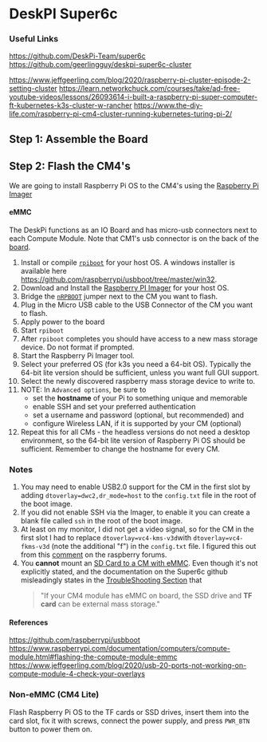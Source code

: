 # DeskPI Super6c
### Useful Links
https://github.com/DeskPi-Team/super6c
https://github.com/geerlingguy/deskpi-super6c-cluster

https://www.jeffgeerling.com/blog/2020/raspberry-pi-cluster-episode-2-setting-cluster
https://learn.networkchuck.com/courses/take/ad-free-youtube-videos/lessons/26093614-i-built-a-raspberry-pi-super-computer-ft-kubernetes-k3s-cluster-w-rancher
https://www.the-diy-life.com/raspberry-pi-cm4-cluster-running-kubernetes-turing-pi-2/

## Step 1: Assemble the Board

## Step 2: Flash the CM4's
We are going to install Raspberry Pi OS to the CM4's using the [Raspberry Pi Imager](https://www.raspberrypi.com/software/)

#### eMMC 

The DeskPi functions as an IO Board and has micro-usb connectors next to each Compute Module. 
Note that CM1's usb connector is on the back of the [board](https://github.com/DeskPi-Team/super6c/blob/main/assets/port_definitions.png).

1. Install or compile [`rpiboot`](https://github.com/raspberrypi/usbboot) for your host OS. A windows installer is available here https://github.com/raspberrypi/usbboot/tree/master/win32. 
2. Download and Install the [Raspberry PI Imager](https://www.raspberrypi.com/software/) for your host OS.
3. Bridge the [`nRPBOOT`](https://github.com/DeskPi-Team/super6c/blob/main/assets/CM4_Jumpers.png)  jumper next to the CM you want to flash.
4. Plug in the Micro USB cable to the USB Connector of the CM you want to flash. 
5. Apply power to the board
6. Start `rpiboot`
7. After `rpiboot` completes you should  have access to a new mass storage device. Do not format if prompted.
8. Start the Raspberry Pi Imager tool.
9. Select your preferred OS (for k3s you need a 64-bit OS). Typically the 64-bit lite version should be sufficient, unless you want full GUI support.
10. Select the newly discovered raspberry mass storage device to write to.
11. NOTE: In `Advanced options`, be sure to 
	* set the **hostname** of your Pi to something unique and memorable 
	* enable SSH and set your preferred authentication 
	* set a username and password (optional, but recommended) and 
	* configure Wireless LAN, if it is supported by your CM (optional)
12. Repeat this for all CMs - the headless versions do not need a desktop environment, so the 64-bit lite version of Raspberry Pi OS should be sufficient. Remember to change the hostname for every CM.

### Notes
1. You may need to enable USB2.0 support for the CM in the first slot by adding `dtoverlay=dwc2,dr_mode=host` to the `config.txt` file in the root of the boot image.
2. If you did not enable SSH via the Imager, to enable it you can create a blank file called `ssh` in the root of the boot image.
3. At least on my monitor, I did not get a video signal, so for the CM in the first slot I had to replace `dtoverlay=vc4-kms-v3d`with `dtoverlay=vc4-fkms-v3d` (note the additional "f") in the `config.txt` file. I figured this out from this [comment](https://forums.raspberrypi.com/viewtopic.php?t=323920#p1939139) on the raspberry forums.
4. You **cannot** mount an [SD Card to a CM with eMMC](https://www.reddit.com/r/retroflag_gpi/comments/snesyy/is_it_impossible_to_mount_the_sd_card_with_an/). Even though it's not explicitly stated, and the documentation on the Super6c github misleadingly states in the [TroubleShooting Section](https://github.com/DeskPi-Team/super6c#troubleshooting) that
	> "If your CM4 module has eMMC on board, the SSD drive and **TF card** can be external mass storage." 
	
#### References
https://github.com/raspberrypi/usbboot
https://www.raspberrypi.com/documentation/computers/compute-module.html#flashing-the-compute-module-emmc
https://www.jeffgeerling.com/blog/2020/usb-20-ports-not-working-on-compute-module-4-check-your-overlays

### Non-eMMC (CM4 Lite)
Flash Raspberry Pi OS to the TF cards or SSD drives, insert them into the card slot, fix it with screws, connect the power supply, and press `PWR_BTN` button to power them on.